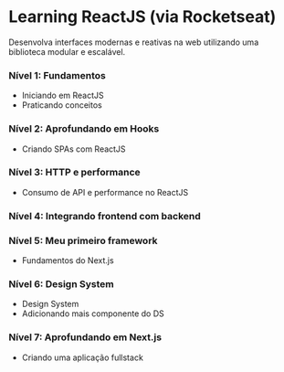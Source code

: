 # Learning ReactJS (via Rocketseat)

Desenvolva interfaces modernas e reativas na web utilizando uma biblioteca modular e escalável.

### Nível 1: Fundamentos
- Iniciando em ReactJS
- Praticando conceitos

### Nível 2: Aprofundando em Hooks
- Criando SPAs com ReactJS

### Nível 3: HTTP e performance
- Consumo de API e performance no ReactJS  

### Nível 4: Integrando frontend com backend

### Nível 5: Meu primeiro framework
- Fundamentos do Next.js


### Nível 6: Design System
- Design System
- Adicionando mais componente do DS


### Nível 7: Aprofundando em Next.js
- Criando uma aplicação fullstack

